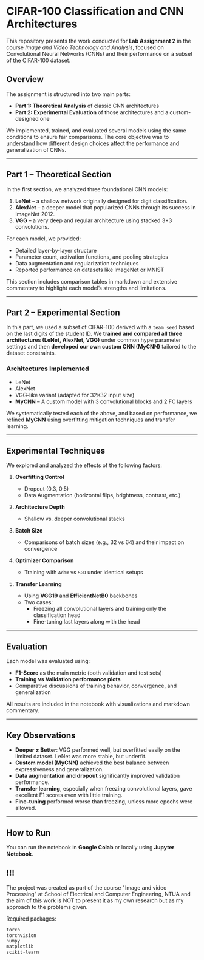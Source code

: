 
# CIFAR-100 Classification and CNN Architectures

This repository presents the work conducted for **Lab Assignment 2** in the course *Image and Video Technology and Analysis*, focused on Convolutional Neural Networks (CNNs) and their performance on a subset of the CIFAR-100 dataset.

## Overview

The assignment is structured into two main parts:

- **Part 1: Theoretical Analysis** of classic CNN architectures
- **Part 2: Experimental Evaluation** of those architectures and a custom-designed one

We implemented, trained, and evaluated several models using the same conditions to ensure fair comparisons. The core objective was to understand how different design choices affect the performance and generalization of CNNs.

---

## Part 1 – Theoretical Section

In the first section, we analyzed three foundational CNN models:

1. **LeNet** – a shallow network originally designed for digit classification.
2. **AlexNet** – a deeper model that popularized CNNs through its success in ImageNet 2012.
3. **VGG** – a very deep and regular architecture using stacked 3×3 convolutions.

For each model, we provided:
- Detailed layer-by-layer structure
- Parameter count, activation functions, and pooling strategies
- Data augmentation and regularization techniques
- Reported performance on datasets like ImageNet or MNIST

This section includes comparison tables in markdown and extensive commentary to highlight each model’s strengths and limitations.

---

## Part 2 – Experimental Section

In this part, we used a subset of CIFAR-100 derived with a `team_seed` based on the last digits of the student ID. We **trained and compared all three architectures (LeNet, AlexNet, VGG)** under common hyperparameter settings and then **developed our own custom CNN (MyCNN)** tailored to the dataset constraints.

### Architectures Implemented
- LeNet
- AlexNet
- VGG-like variant (adapted for 32×32 input size)
- **MyCNN** – A custom model with 3 convolutional blocks and 2 FC layers

We systematically tested each of the above, and based on performance, we refined **MyCNN** using overfitting mitigation techniques and transfer learning.

---

## Experimental Techniques

We explored and analyzed the effects of the following factors:

1. **Overfitting Control**
   - Dropout (0.3, 0.5)
   - Data Augmentation (horizontal flips, brightness, contrast, etc.)

2. **Architecture Depth**
   - Shallow vs. deeper convolutional stacks

3. **Batch Size**
   - Comparisons of batch sizes (e.g., 32 vs 64) and their impact on convergence

4. **Optimizer Comparison**
   - Training with `Adam` vs `SGD` under identical setups

5. **Transfer Learning**
   - Using **VGG19** and **EfficientNetB0** backbones
   - Two cases:
     - Freezing all convolutional layers and training only the classification head
     - Fine-tuning last layers along with the head

---

## Evaluation

Each model was evaluated using:
- **F1-Score** as the main metric (both validation and test sets)
- **Training vs Validation performance plots**
- Comparative discussions of training behavior, convergence, and generalization

All results are included in the notebook with visualizations and markdown commentary.

---

## Key Observations

- **Deeper ≠ Better**: VGG performed well, but overfitted easily on the limited dataset. LeNet was more stable, but underfit.
- **Custom model (MyCNN)** achieved the best balance between expressiveness and generalization.
- **Data augmentation and dropout** significantly improved validation performance.
- **Transfer learning**, especially when freezing convolutional layers, gave excellent F1 scores even with little training.
- **Fine-tuning** performed worse than freezing, unless more epochs were allowed.

---

## How to Run

You can run the notebook in **Google Colab** or locally using **Jupyter Notebook**.

## !!!
The project was created as part of the course "Image and video Processing" at School of Electrical and Computer Engineering, NTUA and the aim of this work is NOT to present it as my own research but as my approach to the problems given.

Required packages:
```bash
torch
torchvision
numpy
matplotlib
scikit-learn


